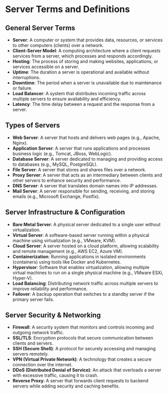 # Server Terms and Definitions  

## General Server Terms  
- **Server**: A computer or system that provides data, resources, or services to other computers (clients) over a network.  
- **Client-Server Model**: A computing architecture where a client requests services from a server, which processes and responds accordingly.  
- **Hosting**: The process of storing and making websites, applications, or services accessible on a server.  
- **Uptime**: The duration a server is operational and available without interruptions.  
- **Downtime**: The period when a server is unavailable due to maintenance or failure.  
- **Load Balancer**: A system that distributes incoming traffic across multiple servers to ensure availability and efficiency.  
- **Latency**: The time delay between a request and the response from a server.  

## Types of Servers  
- **Web Server**: A server that hosts and delivers web pages (e.g., Apache, Nginx).  
- **Application Server**: A server that runs applications and processes business logic (e.g., Tomcat, JBoss, WebLogic).  
- **Database Server**: A server dedicated to managing and providing access to databases (e.g., MySQL, PostgreSQL).  
- **File Server**: A server that stores and shares files over a network.  
- **Proxy Server**: A server that acts as an intermediary between clients and other servers to enhance security and performance.  
- **DNS Server**: A server that translates domain names into IP addresses.  
- **Mail Server**: A server responsible for sending, receiving, and storing emails (e.g., Microsoft Exchange, Postfix).  

## Server Infrastructure & Configuration  
- **Bare Metal Server**: A physical server dedicated to a single user without virtualization.  
- **Virtual Server**: A software-based server running within a physical machine using virtualization (e.g., VMware, KVM).  
- **Cloud Server**: A server hosted on a cloud platform, allowing scalability and remote management (e.g., AWS EC2, Azure VM).  
- **Containerization**: Running applications in isolated environments (containers) using tools like Docker and Kubernetes.  
- **Hypervisor**: Software that enables virtualization, allowing multiple virtual machines to run on a single physical machine (e.g., VMware ESXi, Hyper-V).  
- **Load Balancing**: Distributing network traffic across multiple servers to improve reliability and performance.  
- **Failover**: A backup operation that switches to a standby server if the primary server fails.  

## Server Security & Networking  
- **Firewall**: A security system that monitors and controls incoming and outgoing network traffic.  
- **SSL/TLS**: Encryption protocols that secure communication between clients and servers.  
- **SSH (Secure Shell)**: A protocol for securely accessing and managing servers remotely.  
- **VPN (Virtual Private Network)**: A technology that creates a secure connection over the internet.  
- **DDoS (Distributed Denial of Service)**: An attack that overloads a server with excessive traffic, causing it to crash.  
- **Reverse Proxy**: A server that forwards client requests to backend servers while adding security and caching benefits.  
